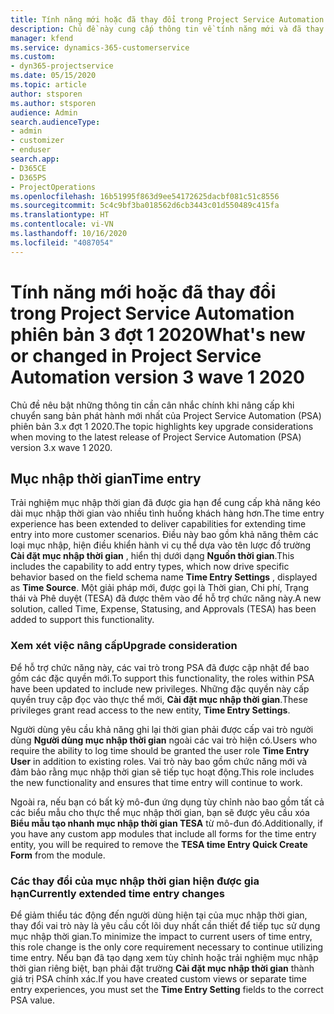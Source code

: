 ```yaml
---
title: Tính năng mới hoặc đã thay đổi trong Project Service Automation phiên bản 3.x đợt 1 2020
description: Chủ đề này cung cấp thông tin về tính năng mới và đã thay đổi trong Project Service Automation phiên bản 3 đợt 1 2020.
manager: kfend
ms.service: dynamics-365-customerservice
ms.custom:
- dyn365-projectservice
ms.date: 05/15/2020
ms.topic: article
author: stsporen
ms.author: stsporen
audience: Admin
search.audienceType:
- admin
- customizer
- enduser
search.app:
- D365CE
- D365PS
- ProjectOperations
ms.openlocfilehash: 16b51995f863d9ee54172625dacbf081c51c8556
ms.sourcegitcommit: 5c4c9bf3ba018562d6cb3443c01d550489c415fa
ms.translationtype: HT
ms.contentlocale: vi-VN
ms.lasthandoff: 10/16/2020
ms.locfileid: "4087054"
---
```

# <a name="whats-new-or-changed-in-project-service-automation-version-3-wave-1-2020"></a><span data-ttu-id="f5cfe-103">Tính năng mới hoặc đã thay đổi trong Project Service Automation phiên bản 3 đợt 1 2020</span><span class="sxs-lookup"><span data-stu-id="f5cfe-103">What's new or changed in Project Service Automation version 3 wave 1 2020</span></span>
<span data-ttu-id="f5cfe-104">Chủ đề nêu bật những thông tin cần cân nhắc chính khi nâng cấp khi chuyển sang bản phát hành mới nhất của Project Service Automation (PSA) phiên bản 3.x đợt 1 2020.</span><span class="sxs-lookup"><span data-stu-id="f5cfe-104">The topic highlights key upgrade considerations when moving to the latest release of Project Service Automation (PSA) version 3.x wave 1 2020.</span></span>

## <a name="time-entry"></a><span data-ttu-id="f5cfe-105">Mục nhập thời gian</span><span class="sxs-lookup"><span data-stu-id="f5cfe-105">Time entry</span></span>
<span data-ttu-id="f5cfe-106">Trải nghiệm mục nhập thời gian đã được gia hạn để cung cấp khả năng kéo dài mục nhập thời gian vào nhiều tình huống khách hàng hơn.</span><span class="sxs-lookup"><span data-stu-id="f5cfe-106">The time entry experience has been extended to deliver capabilities for extending time entry into more customer scenarios.</span></span> <span data-ttu-id="f5cfe-107">Điều này bao gồm khả năng thêm các loại mục nhập, hiện điều khiển hành vi cụ thể dựa vào tên lược đồ trường **Cài đặt mục nhập thời gian** , hiển thị dưới dạng **Nguồn thời gian**.</span><span class="sxs-lookup"><span data-stu-id="f5cfe-107">This includes the capability to add entry types, which now drive specific behavior based on the field schema name **Time Entry Settings** , displayed as **Time Source**.</span></span> <span data-ttu-id="f5cfe-108">Một giải pháp mới, được gọi là Thời gian, Chi phí, Trạng thái và Phê duyệt (TESA) đã được thêm vào để hỗ trợ chức năng này.</span><span class="sxs-lookup"><span data-stu-id="f5cfe-108">A new solution, called Time, Expense, Statusing, and Approvals (TESA) has been added to support this functionality.</span></span>

### <a name="upgrade-consideration"></a><span data-ttu-id="f5cfe-109">Xem xét việc nâng cấp</span><span class="sxs-lookup"><span data-stu-id="f5cfe-109">Upgrade consideration</span></span>
<span data-ttu-id="f5cfe-110">Để hỗ trợ chức năng này, các vai trò trong PSA đã được cập nhật để bao gồm các đặc quyền mới.</span><span class="sxs-lookup"><span data-stu-id="f5cfe-110">To support this functionality, the roles within PSA have been updated to include new privileges.</span></span> <span data-ttu-id="f5cfe-111">Những đặc quyền này cấp quyền truy cập đọc vào thực thể mới, **Cài đặt mục nhập thời gian**.</span><span class="sxs-lookup"><span data-stu-id="f5cfe-111">These privileges grant read access to the new entity, **Time Entry Settings**.</span></span>

<span data-ttu-id="f5cfe-112">Người dùng yêu cầu khả năng ghi lại thời gian phải được cấp vai trò người dùng **Người dùng mục nhập thời gian** ngoài các vai trò hiện có.</span><span class="sxs-lookup"><span data-stu-id="f5cfe-112">Users who require the ability to log time should be granted the user role **Time Entry User** in addition to existing roles.</span></span> <span data-ttu-id="f5cfe-113">Vai trò này bao gồm chức năng mới và đảm bảo rằng mục nhập thời gian sẽ tiếp tục hoạt động.</span><span class="sxs-lookup"><span data-stu-id="f5cfe-113">This role includes the new functionality and ensures that time entry will continue to work.</span></span>

<span data-ttu-id="f5cfe-114">Ngoài ra, nếu bạn có bất kỳ mô-đun ứng dụng tùy chỉnh nào bao gồm tất cả các biểu mẫu cho thực thể mục nhập thời gian, bạn sẽ được yêu cầu xóa **Biểu mẫu tạo nhanh mục nhập thời gian TESA** từ mô-đun đó.</span><span class="sxs-lookup"><span data-stu-id="f5cfe-114">Additionally, if you have any custom app modules that include all forms for the time entry entity, you will be required to remove the **TESA time Entry Quick Create Form** from the module.</span></span>

### <a name="currently-extended-time-entry-changes"></a><span data-ttu-id="f5cfe-115">Các thay đổi của mục nhập thời gian hiện được gia hạn</span><span class="sxs-lookup"><span data-stu-id="f5cfe-115">Currently extended time entry changes</span></span>
<span data-ttu-id="f5cfe-116">Để giảm thiểu tác động đến người dùng hiện tại của mục nhập thời gian, thay đổi vai trò này là yêu cầu cốt lõi duy nhất cần thiết để tiếp tục sử dụng mục nhập thời gian.</span><span class="sxs-lookup"><span data-stu-id="f5cfe-116">To minimize the impact to current users of time entry, this role change is the only core requirement necessary to continue utilizing time entry.</span></span> <span data-ttu-id="f5cfe-117">Nếu bạn đã tạo dạng xem tùy chỉnh hoặc trải nghiệm mục nhập thời gian riêng biệt, bạn phải đặt trường **Cài đặt mục nhập thời gian** thành giá trị PSA chính xác.</span><span class="sxs-lookup"><span data-stu-id="f5cfe-117">If you have created custom views or separate time entry experiences, you must set the **Time Entry Setting** fields to the correct PSA value.</span></span>
